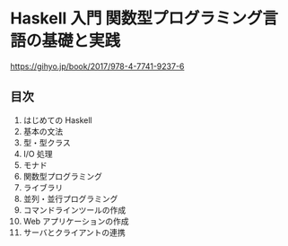# Haskell 入門 関数型プログラミング言語の基礎と実践

https://gihyo.jp/book/2017/978-4-7741-9237-6

## 目次

1. はじめての Haskell
2. 基本の文法
3. 型・型クラス
4. I/O 処理
5. モナド
6. 関数型プログラミング
7. ライブラリ
8. 並列・並行プログラミング
9. コマンドラインツールの作成
10. Web アプリケーションの作成
11. サーバとクライアントの連携
